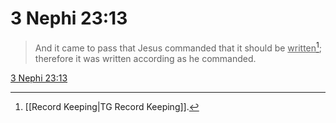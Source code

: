 # 3 Nephi 23:13

> And it came to pass that Jesus commanded that it should be <u>written</u>[^a]; therefore it was written according as he commanded.

[3 Nephi 23:13](https://www.churchofjesuschrist.org/study/scriptures/bofm/3-ne/23?lang=eng&id=p13#p13)


[^a]: [[Record Keeping|TG Record Keeping]].  
